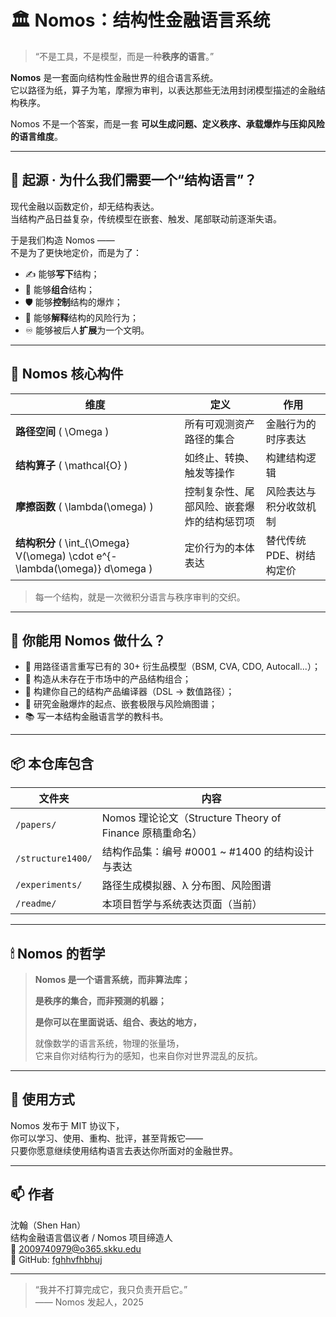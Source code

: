 # 🏛️ Nomos：结构性金融语言系统

> “不是工具，不是模型，而是一种**秩序的语言**。”

**Nomos** 是一套面向结构性金融世界的组合语言系统。  
它以路径为纸，算子为笔，摩擦为审判，以表达那些无法用封闭模型描述的金融结构秩序。

Nomos 不是一个答案，而是一套 **可以生成问题、定义秩序、承载爆炸与压抑风险的语言维度**。

---

## 🧠 起源 · 为什么我们需要一个“结构语言”？

现代金融以函数定价，却无结构表达。  
当结构产品日益复杂，传统模型在嵌套、触发、尾部联动前逐渐失语。

于是我们构造 Nomos ——  
不是为了更快地定价，而是为了：

- ✍️ 能够**写下**结构；
- 🔁 能够**组合**结构；
- 🛡 能够**控制**结构的爆炸；
- 🧬 能够**解释**结构的风险行为；
- ♾️ 能够被后人**扩展**为一个文明。

---

## 📐 Nomos 核心构件

| 维度 | 定义 | 作用 |
|------|------|------|
| **路径空间** \( \Omega \) | 所有可观测资产路径的集合 | 金融行为的时序表达 |
| **结构算子** \( \mathcal{O} \) | 如终止、转换、触发等操作 | 构建结构逻辑 |
| **摩擦函数** \( \lambda(\omega) \) | 控制复杂性、尾部风险、嵌套爆炸的结构惩罚项 | 风险表达与积分收敛机制 |
| **结构积分** \( \int_{\Omega} V(\omega) \cdot e^{- \lambda(\omega)} d\omega \) | 定价行为的本体表达 | 替代传统 PDE、树结构定价 |

> 每一个结构，就是一次微积分语言与秩序审判的交织。

---

## 🔭 你能用 Nomos 做什么？

- 🧾 用路径语言重写已有的 30+ 衍生品模型（BSM, CVA, CDO, Autocall...）；
- 🧠 构造从未存在于市场中的产品结构组合；
- 🧰 构建你自己的结构产品编译器（DSL → 数值路径）；
- 🧬 研究金融爆炸的起点、嵌套极限与风险熵图谱；
- 📚 写一本结构金融语言学的教科书。

---

## 📦 本仓库包含

| 文件夹 | 内容 |
|--------|------|
| `/papers/` | Nomos 理论论文（Structure Theory of Finance 原稿重命名） |
| `/structure1400/` | 结构作品集：编号 #0001 ~ #1400 的结构设计与表达 |
| `/experiments/` | 路径生成模拟器、λ 分布图、风险图谱 |
| `/readme/` | 本项目哲学与系统表达页面（当前） |

---

## 🕯 Nomos 的哲学

> **Nomos 是一个语言系统，而非算法库；**
>
> **是秩序的集合，而非预测的机器；**
>
> **是你可以在里面说话、组合、表达的地方，**
>
> 就像数学的语言系统，物理的张量场，  
> 它来自你对结构行为的感知，也来自你对世界混乱的反抗。

---

## 📜 使用方式

Nomos 发布于 MIT 协议下，  
你可以学习、使用、重构、批评，甚至背叛它——  
只要你愿意继续使用结构语言去表达你所面对的金融世界。

---

## 📫 作者

沈翰（Shen Han）  
结构金融语言倡议者 / Nomos 项目缔造人  
📧 2009740979@o365.skku.edu  
📍 GitHub: [fghhvfhbhuj](https://github.com/fghhvfhbhuj)

---

> “我并不打算完成它，我只负责开启它。”  
> —— Nomos 发起人，2025

